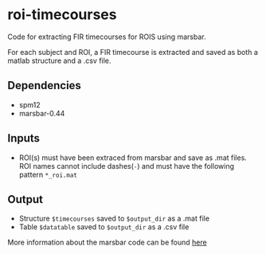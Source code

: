 # roi-timecourses
Code for extracting FIR timecourses for ROIS using marsbar.

For each subject and ROI, a FIR timecourse is extracted and saved as both a matlab structure and a .csv file.

## Dependencies 
* spm12
* marsbar-0.44

## Inputs
* ROI(s) must have been extraced from marsbar and save as .mat files. ROI names cannot include dashes(`-`) and must have the following pattern `*_roi.mat`
  
## Output
* Structure `$timecourses` saved to `$output_dir` as a .mat file
* Table `$datatable` saved to `$output_dir` as a .csv file

More information about the marsbar code can be found [here](http://marsbar.sourceforge.net/marsbar.pdf)